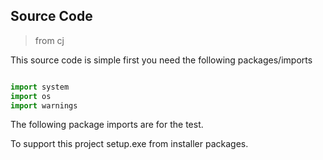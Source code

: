 ## Source Code 

> from cj

This source code is simple
first you need the following packages/imports

```py

import system
import os
import warnings

```

The following package imports are for the test.

To support this project setup.exe from installer packages.
